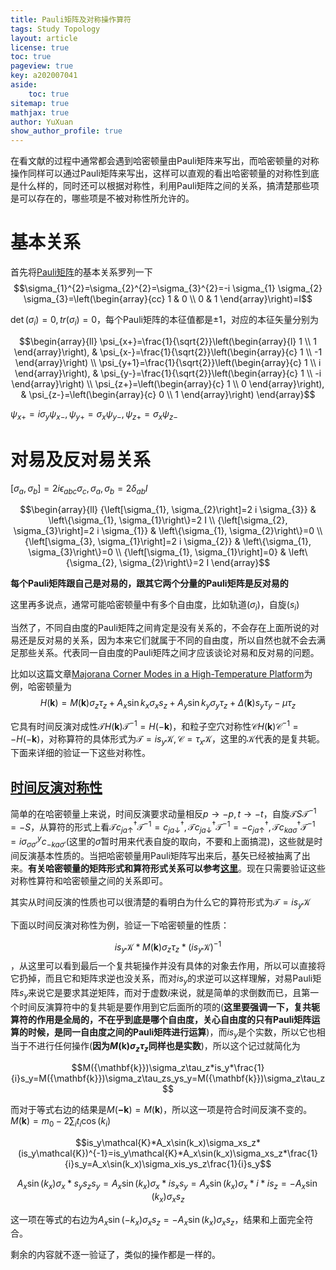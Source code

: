 ```yaml
---
title: Pauli矩阵及对称操作算符
tags: Study Topology
layout: article
license: true
toc: true
pageview: true
key: a202007041
aside:
    toc: true
sitemap: true
mathjax: true
author: YuXuan
show_author_profile: true
---
```

在看文献的过程中通常都会遇到哈密顿量由Pauli矩阵来写出，而哈密顿量的对称操作同样可以通过Pauli矩阵来写出，这样可以直观的看出哈密顿量的对称性到底是什么样的，同时还可以根据对称性，利用Pauli矩阵之间的关系，搞清楚那些项是可以存在的，哪些项是不被对称性所允许的。
<!--more-->
# 基本关系
首先将[Pauli矩阵](https://en.wikipedia.org/wiki/Pauli_matrices)的基本关系罗列一下
$$\sigma_{1}^{2}=\sigma_{2}^{2}=\sigma_{3}^{2}=-i \sigma_{1} \sigma_{2} \sigma_{3}=\left(\begin{array}{cc}
1 & 0 \\
0 & 1
\end{array}\right)=I$$

$\det(\sigma_i)=0,tr(\sigma_i)=0$，每个Pauli矩阵的本征值都是$\pm1$，对应的本征矢量分别为

$$\begin{array}{ll}
\psi_{x+}=\frac{1}{\sqrt{2}}\left(\begin{array}{l}
1 \\
1
\end{array}\right), & \psi_{x-}=\frac{1}{\sqrt{2}}\left(\begin{array}{c}
1 \\
-1
\end{array}\right) \\
\psi_{y+1}=\frac{1}{\sqrt{2}}\left(\begin{array}{c}
1 \\
i
\end{array}\right), & \psi_{y-}=\frac{1}{\sqrt{2}}\left(\begin{array}{c}
1 \\
-i
\end{array}\right) \\
\psi_{z+}=\left(\begin{array}{c}
1 \\
0
\end{array}\right), & \psi_{z-}=\left(\begin{array}{c}
0 \\
1
\end{array}\right)
\end{array}$$

$\psi_{x+}=i\sigma_y\psi_{x-},\psi_{y+}=\sigma_x\psi_{y-},\psi_{z+}=\sigma_x\psi_{z-}$

# 对易及反对易关系

$[\sigma_a,\sigma_b]=2i\epsilon_{abc}\sigma_c,{\sigma_a,\sigma_b}=2\delta_{ab}I$

$$\begin{array}{ll}
{\left[\sigma_{1}, \sigma_{2}\right]=2 i \sigma_{3}} & \left\{\sigma_{1}, \sigma_{1}\right\}=2 I \\
{\left[\sigma_{2}, \sigma_{3}\right]=2 i \sigma_{1}} & \left\{\sigma_{1}, \sigma_{2}\right\}=0 \\
{\left[\sigma_{3}, \sigma_{1}\right]=2 i \sigma_{2}} & \left\{\sigma_{1}, \sigma_{3}\right\}=0 \\
{\left[\sigma_{1}, \sigma_{1}\right]=0} & \left\{\sigma_{2}, \sigma_{2}\right\}=2 I
\end{array}$$

**每个Pauli矩阵跟自己是对易的，跟其它两个分量的Pauli矩阵是反对易的**

这里再多说点，通常可能哈密顿量中有多个自由度，比如轨道($\sigma_i$)，自旋($s_i$)

当然了，不同自由度的Pauli矩阵之间肯定是没有关系的，不会存在上面所说的对易还是反对易的关系，因为本来它们就属于不同的自由度，所以自然也就不会去满足那些关系。代表同一自由度的Pauli矩阵之间才应该谈论对易和反对易的问题。

比如以这篇文章[Majorana Corner Modes in a High-Temperature Platform]( https://journals.aps.org/prl/abstract/10.1103/PhysRevLett.121.096803 )为例，哈密顿量为$$H(\mathbf{k})= M(\mathbf{k}) \sigma_{z} \tau_{z}+A_{x} \sin k_{x} \sigma_{x} s_{z}+A_{y} \sin k_{y} \sigma_{y} \tau_{z} 
+\Delta(\mathbf{k}) s_{y} \tau_{y}-\mu \tau_{z}$$

它具有时间反演对成性$\mathcal{T} H(\mathbf{k}) \mathcal{T}^{-1}=H(-\mathbf{k})$，和粒子空穴对称性$\mathcal{C}H(\mathbf{k}) \mathcal{C}^{-1}=-H(-\mathbf{k})$，对称算符的具体形式为$\mathcal{T}=is_y\mathcal{K},\mathcal{C}=\tau_x\mathcal{K}$，这里的$\mathcal{K}$代表的是复共轭。下面来详细的验证一下这些对称性。

## [时间反演对称性]( https://en.wikipedia.org/wiki/T-symmetry )

简单的在哈密顿量上来说，时间反演要求动量相反$p\rightarrow-p,t\rightarrow-t$，自旋$\mathcal{T}S\mathcal{T}^{-1}=-S$，从算符的形式上看$\mathcal{T}c^\dagger_{ja\uparrow}\mathcal{T}^{-1}=c^\dagger_{ja\downarrow},\mathcal{T}c^\dagger_{ja\downarrow}\mathcal{T}^{-1}=-c^\dagger_{ja\uparrow},\mathcal{T}c^\dagger_{ka\sigma}\mathcal{T}^{-1}=i\sigma^y_{\sigma\sigma'}c_{-ka\sigma'}$(这里的$\sigma$暂时用来代表自旋的取向，不要和上面搞混)，这些就是时间反演基本性质的。当把哈密顿量用Pauli矩阵写出来后，基矢已经被抽离了出来。**有关哈密顿量的矩阵形式和算符形式关系可以参考[这里]( http://www.guanjihuan.com/archives/4867 )**。现在只需要验证这些对称性算符和哈密顿量之间的关系即可。

其实从时间反演的性质也可以很清楚的看明白为什么它的算符形式为$\mathcal{T}=is_y \mathcal{K}$

下面以时间反演对称性为例，验证一下哈密顿量的性质：

$$is_y\mathcal{K}*M({\mathbf{k}})\sigma_z\tau_z*(is_y\mathcal{K})^{-1}$$，从这里可以看到最后一个复共轭操作并没有具体的对象去作用，所以可以直接将它扔掉，而且它和矩阵求逆也没关系，而对$is_y$的求逆可以这样理解，对易Pauli矩阵$s_y$来说它是要求其逆矩阵，而对于虚数$i$来说，就是简单的求倒数而已，且第一个时间反演算符中的复共轭是要作用到它后面所的项的(**这里要强调一下，复共轭算符的作用是全局的，不在乎到底是哪个自由度，关心自由度的只有Pauli矩阵运算的时候，是同一自由度之间的Pauli矩阵进行运算**)，而$is_y$是个实数，所以它也相当于不进行任何操作(**因为$M({\mathbf{k}})\sigma_z\tau_z$同样也是实数**)，所以这个记过就简化为

$$M({\mathbf{k}})\sigma_z\tau_z*is_y*\frac{1}{i}s_y=M({\mathbf{k}})\sigma_z\tau_zs_ys_y=M({\mathbf{k}})\sigma_z\tau_z$$

而对于等式右边的结果是$M(\mathbf{-k})=M(\mathbf{k})$，所以这一项是符合时间反演不变的。$M(\mathbf{k})=m_0-2\sum_it_i\cos(k_i)$

$$is_y\mathcal{K}*A_x\sin(k_x)\sigma_xs_z*(is_y\mathcal{K})^{-1}=is_y\mathcal{K}*A_x\sin(k_x)\sigma_xs_z*\frac{1}{i}s_y=A_x\sin(k_x)\sigma_xis_ys_z\frac{1}{i}s_y$$

$$A_x\sin(k_x)\sigma_x*s_ys_zs_y=A_x\sin(k_x)\sigma_x*is_xs_y=A_x\sin(k_x)\sigma_x*i*is_z=-A_x\sin(k_x)\sigma_xs_z$$

这一项在等式的右边为$A_x\sin(-k_x)\sigma_xs_z=-A_x\sin(k_x)\sigma_xs_z$，结果和上面完全符合。

剩余的内容就不逐一验证了，类似的操作都是一样的。